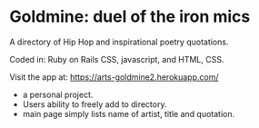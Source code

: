 # **Goldmine**: duel of the iron mics
A directory of Hip Hop and inspirational poetry quotations.

Coded in: Ruby on Rails CSS, javascript, and HTML, CSS.

Visit the app at: https://arts-goldmine2.herokuapp.com/

* a personal project.
* Users ability to freely add to directory.
* main page simply lists name of artist, title and quotation.
